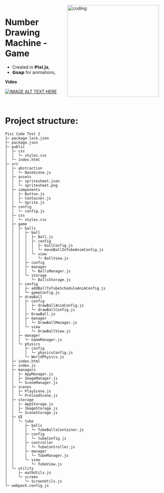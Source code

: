 <img align="right" alt="coding" src="https://img.freepik.com/premium-vector/lottery-numbers-flying-realistic-drawing-lottery-billiard-balls-lucky-accidental-win-instant-jackpot-internet-gambling-lotto-bingo-vector-concept-dark-background_176411-1638.jpg?w=2000"  width="300" height="300">

# Number Drawing Machine - Game
* Created in 𝗣𝗶𝘅𝗶.𝗷𝘀,
* 𝗚𝘀𝗮𝗽 for animations,


𝐕𝐢𝐝𝐞𝐨



 [![IMAGE ALT TEXT HERE](https://img.youtube.com/vi/c7WboCXjzd8/0.jpg)](https://www.youtube.com/watch?v=c7WboCXjzd8)


<br>

# Project structure:

```
Pixi Code Test 2
├─ package-lock.json
├─ package.json
├─ public
│  ├─ css
│  │  └─ styles.css
│  └─ index.html
├─ src
│  ├─ abstraction
│  │  └─ BaseScene.js
│  ├─ assets
│  │  ├─ spritesheet.json
│  │  └─ spritesheet.png
│  ├─ components
│  │  ├─ Button.js
│  │  ├─ Container.js
│  │  └─ Sprite.js
│  ├─ config
│  │  └─ config.js
│  ├─ css
│  │  └─ styles.css
│  ├─ game
│  │  ├─ balls
│  │  │  ├─ ball
│  │  │  │  ├─ Ball.js
│  │  │  │  ├─ config
│  │  │  │  │  ├─ ballConfig.js
│  │  │  │  │  └─ moveBallInTubeAnimConfig.js
│  │  │  │  └─ view
│  │  │  │     └─ BallView.js
│  │  │  ├─ config
│  │  │  ├─ manager
│  │  │  │  └─ BallsManager.js
│  │  │  └─ storage
│  │  │     └─ BallsStorage.js
│  │  ├─ config
│  │  │  ├─ addBallToTubeScheduleAnimConfig.js
│  │  │  └─ gameConfig.js
│  │  ├─ drawBall
│  │  │  ├─ config
│  │  │  │  ├─ drawBallAnimConfig.js
│  │  │  │  └─ drawBallConfig.js
│  │  │  ├─ DrawBall.js
│  │  │  ├─ manager
│  │  │  │  └─ DrawBallManager.js
│  │  │  └─ view
│  │  │     └─ DrawBallView.js
│  │  ├─ manager
│  │  │  └─ GameManager.js
│  │  └─ physics
│  │     ├─ config
│  │     │  └─ physicsConfig.js
│  │     └─ WorldPhysics.js
│  ├─ index.html
│  ├─ index.js
│  ├─ managers
│  │  ├─ AppManager.js
│  │  ├─ ImageManager.js
│  │  └─ SceneManager.js
│  ├─ scenes
│  │  ├─ PlayScene.js
│  │  └─ PreloadScene.js
│  ├─ storage
│  │  ├─ AppStorage.js
│  │  ├─ ImageStorage.js
│  │  └─ SceneStorage.js
│  ├─ UI
│  │  └─ tube
│  │     ├─ balls
│  │     │  └─ TubeBallsContainer.js
│  │     ├─ config
│  │     │  └─ tubeConfig.js
│  │     ├─ controller
│  │     │  └─ TubeController.js
│  │     ├─ manager
│  │     │  └─ TubeManager.js
│  │     └─ view
│  │        └─ TubeView.js
│  └─ utility
│     ├─ mathUtils.js
│     └─ screen
│        └─ ScreenUtils.js
└─ webpack.config.js

```
